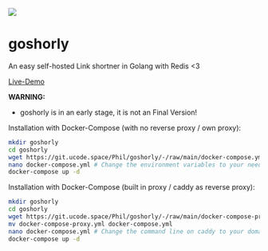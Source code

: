 ![](https://git.ucode.space/Phil/goshorly/badges/main/pipeline.svg)
# goshorly

An easy self-hosted Link shortner in Golang with Redis <3

[Live-Demo](https://gly.one)


**WARNING:**
- goshorly is in an early stage, it is not an Final Version!

Installation with Docker-Compose (with no reverse proxy / own proxy):
```bash
mkdir goshorly
cd goshorly
wget https://git.ucode.space/Phil/goshorly/-/raw/main/docker-compose.yml
nano docker-compose.yml # Change the environment variables to your needs
docker-compose up -d
```

Installation with Docker-Compose (built in proxy / caddy as reverse proxy):
```bash
mkdir goshorly
cd goshorly
wget https://git.ucode.space/Phil/goshorly/-/raw/main/docker-compose-proxy.yml
mv docker-compose-proxy.yml docker-compose.yml
nano docker-compose.yml # Change the command line on caddy to your domain & environment variables to your needs
docker-compose up -d
```
